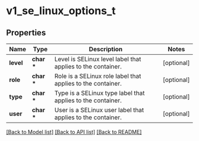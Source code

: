 # v1_se_linux_options_t

## Properties
Name | Type | Description | Notes
------------ | ------------- | ------------- | -------------
**level** | **char \*** | Level is SELinux level label that applies to the container. | [optional] 
**role** | **char \*** | Role is a SELinux role label that applies to the container. | [optional] 
**type** | **char \*** | Type is a SELinux type label that applies to the container. | [optional] 
**user** | **char \*** | User is a SELinux user label that applies to the container. | [optional] 

[[Back to Model list]](../README.md#documentation-for-models) [[Back to API list]](../README.md#documentation-for-api-endpoints) [[Back to README]](../README.md)


